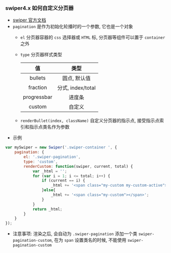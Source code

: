 ### swiper4.x 如何自定义分页器
+ [ swiper 官方文档](https://www.swiper.com.cn/api/pagination/299.html)
+ `pagination` 是作为初始化轮播时的一个参数, 它也是一个对象
  - `el` 分页器容器的 `css` 选择器或 `HTML` 标, 分页器等组件可以置于 `container` 之外
  - `type` 分页器样式类型
  
    | 值 | 类型 |
    | :-: | :-: |
    | bullets | 圆点, 默认值 |
    | fraction | 分式, index/total |
    | progressbar | 进度条 |
    | custom | 自定义 |
  - `renderBullet(index, className)` 自定义分页器的指示点, 接受指示点索引和指示点类名作为参数
+ 示例
```js
var mySwiper = new Swiper('.swiper-container ', {
	pagination: {
		el: '.swiper-pagination',
		type: 'custom',
		renderCustom: function(swiper, current, total) {
			var _html = '';
			for (var i = 1; i <= total; i++) {
				if (current == i) {
					_html += '<span class="my-custom my-custom-active"></span>';
				}else{
					_html += '<span class="my-custom"></span>';
				}
			}
			return _html;
		}
	}
});
```
  - 注意事项: 渲染之后, 会自动为 `.swiper-pagination` 添加一个类 `swiper-pagination-custom`, 在为 `span` 设置类名的时候, 不能使用 `swiper-pagination-custom`